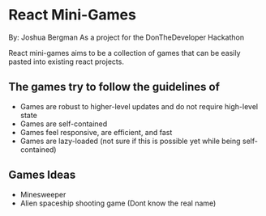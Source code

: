 # React Mini-Games

By: Joshua Bergman
As a project for the DonTheDeveloper Hackathon

React mini-games aims to be a collection of games that can be easily pasted into existing react projects.

## The games try to follow the guidelines of

- Games are robust to higher-level updates and do not require high-level state
- Games are self-contained
- Games feel responsive, are efficient, and fast
- Games are lazy-loaded (not sure if this is possible yet while being self-contained)

## Games Ideas

- Minesweeper
- Alien spaceship shooting game (Dont know the real name)
